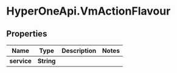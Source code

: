 # HyperOneApi.VmActionFlavour

## Properties
Name | Type | Description | Notes
------------ | ------------- | ------------- | -------------
**service** | **String** |  | 


